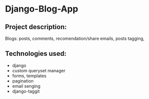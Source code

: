 # Django-Blog-App

## Project description:

Blogs: posts, comments, recomendation/share emails, posts tagging, 

## Technologies used: 

* django
* custom queryset manager
* forms, templates
* pagination
* email senging
* django-taggit